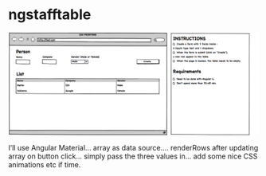 # ngstafftable

![graph](./img/i2n-frontend-test.png)   

I’ll use Angular Material... array as data source.... renderRows after updating array on button click... simply pass the three values in... add some nice CSS animations etc if time.

